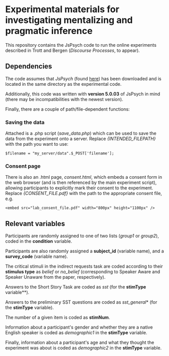 # Experimental materials for investigating mentalizing and pragmatic inference

This repository contains the JsPsych code to run the online experiments described in Trott and Bergen (*Discourse Processes*, to appear). 

## Dependencies

The code assumes that *JsPsych* (found [here](https://www.jspsych.org/)) has been downloaded and is located in the same directory as the experimental code.

Additionally, this code was written with **version 5.0.03** of JsPsych in mind (there may be incompatibilities with the newest version).

Finally, there are a couple of path/file-dependent functions:

### **Saving the data**

Attached is a .php script (*save_data.php*) which can be used to save the data from the experiment onto a server. Replace *{INTENDED_FILEPATH}* with the path you want to use:

```
$filename = "my_server/data".$_POST['filename'];
```

### **Consent page**

There is also an .html page, *consent.html*, which embeds a consent form in the web browser (and is then referenced by the main experiment script), allowing participants to explicitly mark their consent to the experiment. Replace *{CONSENT_FILE.pdf}* with the path to the appropriate consent file, e.g.

```
<embed src="lab_consent_file.pdf" width="800px" height="1100px" />
```

## Relevant variables

Participants are randomly assigned to one of two lists (*group1* or *group2*), coded in the **condition** variable.

Participants are also randomly assigned a **subject_id** (variable name), and a **survey_code** (variable name). 

The critical stimuli in the indirect requests task are coded according to their **stimulus type** as *belief* or *no_belief* (corresponding to Speaker Aware and Speaker Unaware from the paper, respectively).

Answers to the Short Story Task are coded as *sst* (for the **stimType** variable**). 

Answers to the preliminary SST questions are coded as *sst_general** (for the **stimType** variable).

The number of a given item is coded as **stimNum**.

Information about a participant's gender and whether they are a native English speaker is coded as *demographic1* in the **stimType** variable. 

Finally, information about a participant's age and what they thought the experiment was about is coded as *demographic2* in the **stimType** variable.